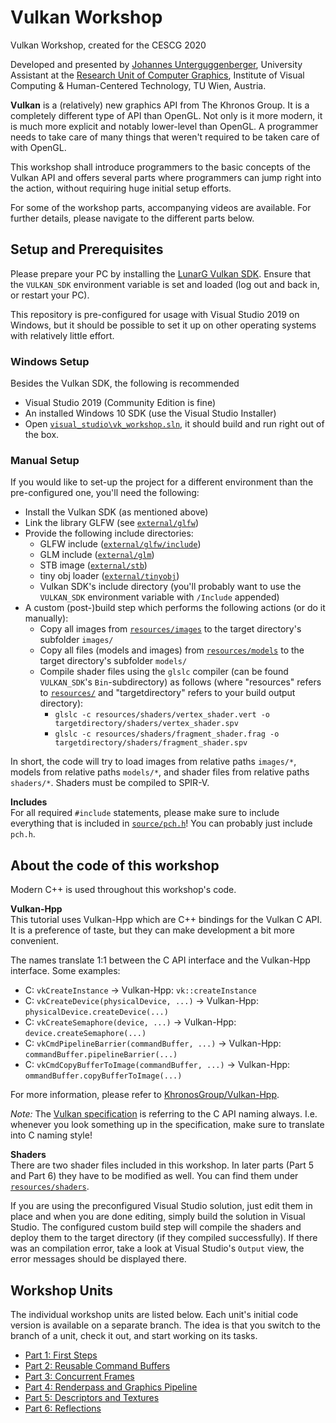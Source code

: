 # Vulkan Workshop

Vulkan Workshop, created for the CESCG 2020

Developed and presented by [Johannes Unterguggenberger](https://www.cg.tuwien.ac.at/staff/JohannesUnterguggenberger.html), University Assistant at the [Research Unit of Computer Graphics](https://www.cg.tuwien.ac.at/), Institute of Visual Computing & Human-Centered Technology, TU Wien, Austria.

**Vulkan** is a (relatively) new graphics API from The Khronos Group. It is a completely different type of API than OpenGL. Not only is it more modern, it is much more explicit and notably lower-level than OpenGL. A programmer needs to take care of many things that weren't required to be taken care of with OpenGL. 

This workshop shall introduce programmers to the basic concepts of the Vulkan API and offers several parts where programmers can jump right into the action, without requiring huge initial setup efforts.

For some of the workshop parts, accompanying videos are available. For further details, please navigate to the different parts below.

## Setup and Prerequisites

Please prepare your PC by installing the [LunarG Vulkan SDK](https://vulkan.lunarg.com/sdk/home). Ensure that the `VULKAN_SDK` environment variable is set and loaded (log out and back in, or restart your PC).

This repository is pre-configured for usage with Visual Studio 2019 on Windows, but it should be possible to set it up on other operating systems with relatively little effort. 

### Windows Setup 

Besides the Vulkan SDK, the following is recommended
* Visual Studio 2019 (Community Edition is fine)
* An installed Windows 10 SDK (use the Visual Studio Installer)
* Open [`visual_studio\vk_workshop.sln`](visual_studio), it should build and run right out of the box.

### Manual Setup

If you would like to set-up the project for a different environment than the pre-configured one, you'll need the following:
* Install the Vulkan SDK (as mentioned above)
* Link the library GLFW (see [`external/glfw`](external/glfw))
* Provide the following include directories:
  * GLFW include ([`external/glfw/include`](external/glfw/include))
  * GLM include ([`external/glm`](external/glm))
  * STB image ([`external/stb`](external/stb))
  * tiny obj loader ([`external/tinyobj`](external/tinyobj))
  * Vulkan SDK's include directory (you'll probably want to use the `VULKAN_SDK` environment variable with `/Include` appended)
* A custom (post-)build step which performs the following actions (or do it manually): 
  * Copy all images from [`resources/images`](resources/images) to the target directory's subfolder `images/`
  * Copy all files (models and images) from [`resources/models`](resources/models) to the target directory's subfolder `models/`
  * Compile shader files using the `glslc` compiler (can be found `VULKAN_SDK`'s `Bin`-subdirectory) as follows (where "resources" refers to [`resources/`](resources) and "targetdirectory" refers to your build output directory):
    * `glslc -c resources/shaders/vertex_shader.vert -o targetdirectory/shaders/vertex_shader.spv`
    * `glslc -c resources/shaders/fragment_shader.frag -o targetdirectory/shaders/fragment_shader.spv`
    
In short, the code will try to load images from relative paths `images/*`, models from relative paths `models/*`, and shader files from relative paths `shaders/*`. Shaders must be compiled to SPIR-V.

**Includes**   
For all required `#include` statements, please make sure to include everything that is included in [`source/pch.h`](source/pch.h)! You can probably just include `pch.h`.

## About the code of this workshop

Modern C++ is used throughout this workshop's code.

**Vulkan-Hpp**     
This tutorial uses Vulkan-Hpp which are C++ bindings for the Vulkan C API. It is a preference of taste, but they can make development a bit more convenient. 

The names translate 1:1 between the C API interface and the Vulkan-Hpp interface. Some examples: 
* C: `vkCreateInstance` -> Vulkan-Hpp: `vk::createInstance`
* C: `vkCreateDevice(physicalDevice, ...)` -> Vulkan-Hpp: `physicalDevice.createDevice(...)`
* C: `vkCreateSemaphore(device, ...)` -> Vulkan-Hpp: `device.createSemaphore(...)`
* C: `vkCmdPipelineBarrier(commandBuffer, ...)` -> Vulkan-Hpp: `commandBuffer.pipelineBarrier(...)`
* C: `vkCmdCopyBufferToImage(commandBuffer, ...)` -> Vulkan-Hpp: `ommandBuffer.copyBufferToImage(...)`

For more information, please refer to [KhronosGroup/Vulkan-Hpp](https://github.com/KhronosGroup/Vulkan-Hpp).

*Note:* The [Vulkan specification](https://www.khronos.org/registry/vulkan/specs/1.2-extensions/html/vkspec.html) is referring to the C API naming always. I.e. whenever you look something up in the specification, make sure to translate into C naming style!

**Shaders**     
There are two shader files included in this workshop. In later parts (Part 5 and Part 6) they have to be modified as well. You can find them under [`resources/shaders`](resources/shaders). 

If you are using the preconfigured Visual Studio solution, just edit them in place and when you are done editing, simply build the solution in Visual Studio. The configured custom build step will compile the shaders and deploy them to the target directory (if they compiled successfully). If there was an compilation error, take a look at Visual Studio's `Output` view, the error messages should be displayed there.

## Workshop Units

The individual workshop units are listed below. Each unit's initial code version is available on a separate branch. The idea is that you switch to the branch of a unit, check it out, and start working on its tasks.
* [Part 1: First Steps](https://github.com/cg-tuwien/VulkanWorkshop/tree/part1)
* [Part 2: Reusable Command Buffers](https://github.com/cg-tuwien/VulkanWorkshop/tree/part2)
* [Part 3: Concurrent Frames](https://github.com/cg-tuwien/VulkanWorkshop/tree/part3)
* [Part 4: Renderpass and Graphics Pipeline](https://github.com/cg-tuwien/VulkanWorkshop/tree/part4)
* [Part 5: Descriptors and Textures](https://github.com/cg-tuwien/VulkanWorkshop/tree/part5)
* [Part 6: Reflections](https://github.com/cg-tuwien/VulkanWorkshop/tree/part6)
